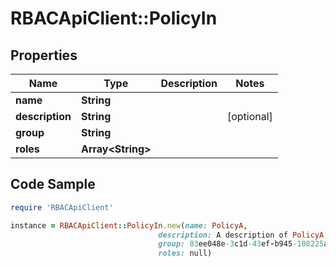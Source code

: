 # RBACApiClient::PolicyIn

## Properties

Name | Type | Description | Notes
------------ | ------------- | ------------- | -------------
**name** | **String** |  | 
**description** | **String** |  | [optional] 
**group** | **String** |  | 
**roles** | **Array&lt;String&gt;** |  | 

## Code Sample

```ruby
require 'RBACApiClient'

instance = RBACApiClient::PolicyIn.new(name: PolicyA,
                                 description: A description of PolicyA,
                                 group: 83ee048e-3c1d-43ef-b945-108225ae52f4,
                                 roles: null)
```


